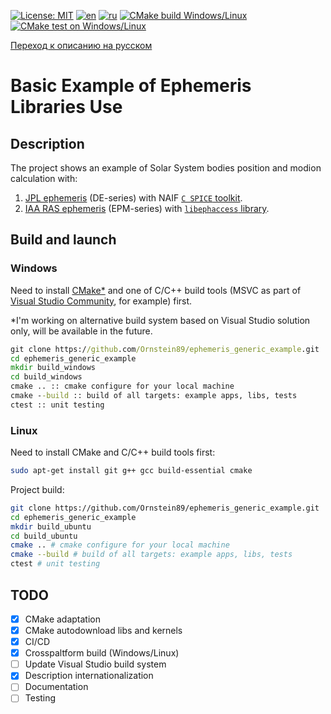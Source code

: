 [![License: MIT](https://img.shields.io/badge/License-MIT-yellow.svg)](https://opensource.org/licenses/MIT) [![en](https://img.shields.io/badge/lang-en-green.svg)](README.md) [![ru](https://img.shields.io/badge/lang-ru-green.svg)](README.RU.md) [![CMake build Windows/Linux](https://github.com/Ornstein89/ephemeris_generic_example/actions/workflows/cmake-multi-platform.yml/badge.svg)](https://github.com/Ornstein89/ephemeris_generic_example/actions/workflows/cmake-multi-platform.yml) [![CMake test on Windows/Linux](https://github.com/Ornstein89/ephemeris_generic_example/actions/workflows/cmake-multi-platform-test.yml/badge.svg)](https://github.com/Ornstein89/ephemeris_generic_example/actions/workflows/cmake-multi-platform-test.yml)

[Переход к описанию на русском](README.RU.md)

# Basic Example of Ephemeris Libraries Use

## Description

The project shows an example of Solar System bodies position and modion calculation with:

1) [JPL ephemeris](https://ssd.jpl.nasa.gov/planets/eph_export.html) (DE-series) with NAIF [`C SPICE` toolkit](https://naif.jpl.nasa.gov/naif/toolkit.html).
2) [IAA RAS ephemeris](https://iaaras.ru/dept/ephemeris/epm/) (EPM-series) with [`libephaccess` library](https://gitlab.iaaras.ru/iaaras/ephemeris-access).

## Build and launch

### Windows

Need to install [CMake*](https://cmake.org/download/) and one of C/C++ build tools (MSVC as part of [Visual Studio Community](https://learn.microsoft.com/ru-ru/cpp/build/vscpp-step-0-installation), for example) first.

*I'm working on alternative build system based on Visual Studio solution only, will be available in the future.

```bat
git clone https://github.com/Ornstein89/ephemeris_generic_example.git
cd ephemeris_generic_example
mkdir build_windows
cd build_windows
cmake .. :: cmake configure for your local machine
cmake --build :: build of all targets: example apps, libs, tests
ctest :: unit testing
```

### Linux

Need to install CMake and C/C++ build tools first:

```bash
sudo apt-get install git g++ gcc build-essential cmake
```

Project build:

```bash
git clone https://github.com/Ornstein89/ephemeris_generic_example.git
cd ephemeris_generic_example
mkdir build_ubuntu
cd build_ubuntu
cmake .. # cmake configure for your local machine
cmake --build # build of all targets: example apps, libs, tests
ctest # unit testing
```

## TODO

* [x] CMake adaptation
* [x] CMake autodownload libs and kernels
* [x] CI/CD
* [x] Crosspaltform build (Windows/Linux)
* [ ] Update Visual Studio build system
* [x] Description internationalization
* [ ] Documentation
* [ ] Testing

